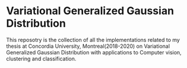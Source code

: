 # Variational Generalized Gaussian Distribution
This reposotry is the collection of all the implementations related to my thesis at Concordia University, Montreal(2018-2020) on Variational Generalized Gaussian Distribution with applications to Computer vision, clustering and classification. 


